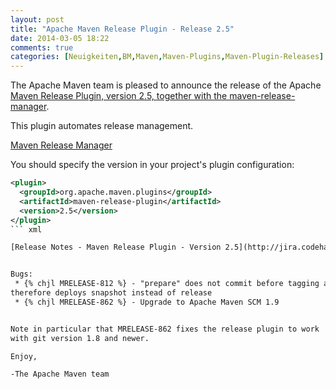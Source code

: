 ```yaml
---
layout: post
title: "Apache Maven Release Plugin - Release 2.5"
date: 2014-03-05 18:22
comments: true
categories: [Neuigkeiten,BM,Maven,Maven-Plugins,Maven-Plugin-Releases]
---
```

The Apache Maven team is pleased to announce the release of the Apache
[Maven Release Plugin, version 2.5, together with the
maven-release-manager](http://maven.apache.org/maven-release/maven-release-plugin/).

This plugin automates release management.

[Maven Release Manager](http://maven.apache.org/maven-release/maven-release-manager/)

You should specify the version in your project's plugin configuration:

``` xml
<plugin>
  <groupId>org.apache.maven.plugins</groupId>
  <artifactId>maven-release-plugin</artifactId>
  <version>2.5</version>
</plugin>
``` xml

[Release Notes - Maven Release Plugin - Version 2.5](http://jira.codehaus.org/secure/ReleaseNote.jspa?projectId=11144&version=19017)


Bugs:
 * {% chjl MRELEASE-812 %} - "prepare" does not commit before tagging and
therefore deploys snapshot instead of release
 * {% chjl MRELEASE-862 %} - Upgrade to Apache Maven SCM 1.9


Note in particular that MRELEASE-862 fixes the release plugin to work
with git version 1.8 and newer.

Enjoy,

-The Apache Maven team
